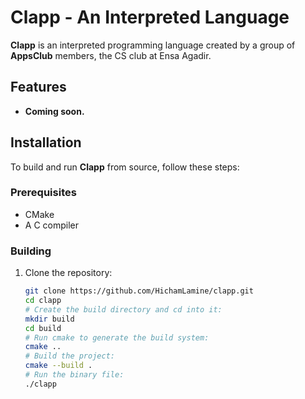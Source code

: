 # Clapp - An Interpreted Language

**Clapp** is an interpreted programming language created by a group of **AppsClub** members, the CS club at Ensa Agadir.
## Features

- **Coming soon.**
## Installation

To build and run **Clapp** from source, follow these steps:

### Prerequisites

- CMake
- A C compiler

### Building

1. Clone the repository:
   ```bash
   git clone https://github.com/HichamLamine/clapp.git
   cd clapp
   # Create the build directory and cd into it:
   mkdir build
   cd build
   # Run cmake to generate the build system:
   cmake ..
   # Build the project:
   cmake --build .
   # Run the binary file:
   ./clapp
   ```

